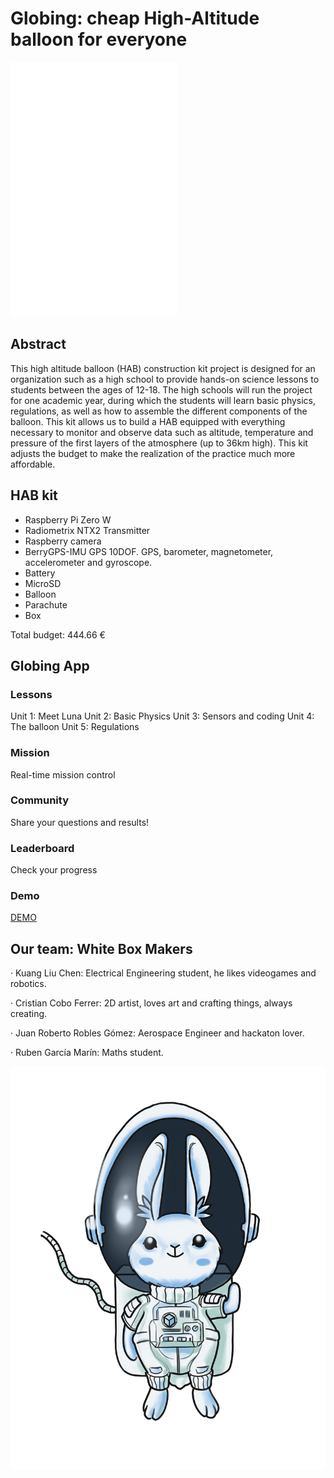 # Globing: cheap High-Altitude balloon for everyone

![logo](images/logo.png)

## Abstract
This high altitude balloon (HAB) construction kit project is designed for an organization such as a high school to provide hands-on science lessons to students between the ages of 12-18. The high schools will run the project for one academic year, during which the students will learn basic physics, regulations, as well as how to assemble the different components of the balloon. This kit allows us to build a HAB equipped with everything necessary to monitor and observe data such as altitude, temperature and pressure of the first layers of the atmosphere (up to 36km high). This kit adjusts the budget to make the realization of the practice much more affordable.

## HAB kit
- Raspberry Pi Zero W 
- Radiometrix NTX2 Transmitter
- Raspberry camera
- BerryGPS-IMU GPS 10DOF. GPS, barometer, magnetometer, accelerometer and gyroscope.
- Battery
- MicroSD
- Balloon
- Parachute
- Box

Total budget: 444.66 €

## Globing App
### Lessons

Unit 1: Meet Luna
Unit 2: Basic Physics
Unit 3: Sensors and coding
Unit 4: The balloon
Unit 5: Regulations

### Mission
Real-time mission control

### Community
Share your questions and results!

### Leaderboard
Check your progress

### Demo
[DEMO](https://slides.com/jroblesgomez/spaceapps2021)

## Our team: White Box Makers

· Kuang Liu Chen: Electrical Engineering student, he likes videogames and robotics.

· Cristian Cobo Ferrer: 2D artist, loves art and crafting things, always creating.

· Juan Roberto Robles Gómez: Aerospace Engineer and hackaton lover.

· Ruben García Marín: Maths student.

![Luna](images/luna1.PNG)

